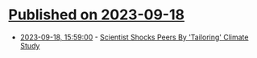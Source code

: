 # [Published on 2023-09-18](index.md)

* [2023-09-18, 15:59:00](https://soylentnews.org/article.pl?sid=23/09/17/180228&from=rss) - [Scientist Shocks Peers By 'Tailoring' Climate Study](https://soylentnews.org/article.pl?sid=23/09/17/180228&from=rss)
